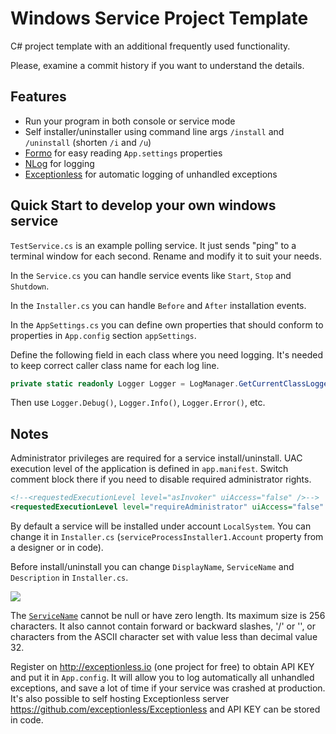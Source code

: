 
Windows Service Project Template
========================

C# project template with an additional frequently used functionality. 

Please, examine a commit history if you want to understand the details.


## Features

* Run your program in both console or service mode
* Self installer/uninstaller using command line args `/install` and `/uninstall` (shorten `/i` and `/u`)
* [Formo](https://github.com/ChrisMissal/Formo) for easy reading `App.settings` properties
* [NLog](https://github.com/NLog/NLog) for logging
* [Exceptionless](https://github.com/exceptionless/Exceptionless.Net) for automatic logging of  unhandled exceptions


## Quick Start to develop your own windows service

`TestService.cs` is an example polling service. It just sends "ping" to a terminal window for each second. Rename and modify it to suit your needs.

In the `Service.cs` you can handle service events like `Start`, `Stop` and `Shutdown`.

In the `Installer.cs` you can handle `Before` and `After` installation events.

In the `AppSettings.cs` you can define own properties that should conform to properties in `App.config` section `appSettings`.

Define the following field in each class where you need logging. It's needed to keep correct caller class name for each log line.
```cs
private static readonly Logger Logger = LogManager.GetCurrentClassLogger();
```
Then use `Logger.Debug()`, `Logger.Info()`, `Logger.Error()`, etc.

## Notes


Administrator privileges are required for a service install/uninstall. UAC execution level of the application is defined in `app.manifest`. Switch comment block there if you need to disable required administrator rights.
```xml
<!--<requestedExecutionLevel level="asInvoker" uiAccess="false" />-->
<requestedExecutionLevel level="requireAdministrator" uiAccess="false" />
```
By default a service will be installed under account `LocalSystem`. You can change it in `Installer.cs` (`serviceProcessInstaller1.Account` property from a designer or in code).

Before install/uninstall you can change `DisplayName`, `ServiceName` and `Description` in `Installer.cs`.

![](http://i.imgur.com/OJ6AGPS.png)

The [`ServiceName`](https://msdn.microsoft.com/en-us/library/system.serviceprocess.serviceinstaller.servicename(v=vs.110).aspx) cannot be null or have zero length. Its maximum size is 256 characters. It also cannot contain forward or backward slashes, '/' or '\', or characters from the ASCII character set with value less than decimal value 32.


Register on http://exceptionless.io (one project for free) to obtain API KEY and put it in `App.config`. It will allow you to log automatically all unhandled exceptions, and save a lot of time if your service was crashed at production. It's also possible to self hosting Exceptionless server https://github.com/exceptionless/Exceptionless and API KEY can be stored in code.
